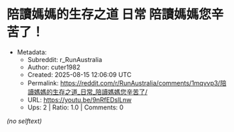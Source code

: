 # 陪讀媽媽的生存之道 日常 陪讀媽媽您辛苦了！

- Metadata:
  - Subreddit: r_RunAustralia
  - Author: cuter1982
  - Created: 2025-08-15 12:06:09 UTC
  - Permalink: https://reddit.com/r/RunAustralia/comments/1mqvvp3/陪讀媽媽的生存之道_日常_陪讀媽媽您辛苦了/
  - URL: https://youtu.be/9nRfEDslLnw
  - Ups: 2 | Ratio: 1.0 | Comments: 0

_(no selftext)_
